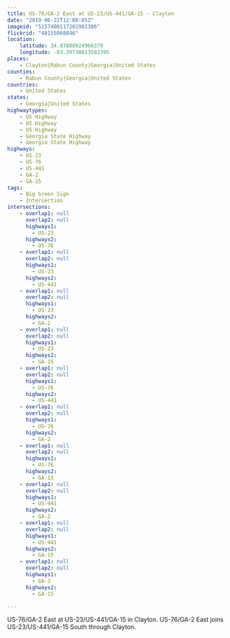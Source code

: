 ```yaml
---
title: US-76/GA-2 East at US-23/US-441/GA-15 - Clayton
date: "2019-06-22T12:08:05Z"
imageid: "5157400117281982306"
flickrid: "48155068846"
location:
    latitude: 34.87808924966379
    longitude: -83.39730813502395
places:
    - Clayton|Rabun County|Georgia|United States
counties:
    - Rabun County|Georgia|United States
countries:
    - United States
states:
    - Georgia|United States
highwaytypes:
    - US Highway
    - US Highway
    - US Highway
    - Georgia State Highway
    - Georgia State Highway
highways:
    - US-23
    - US-76
    - US-441
    - GA-2
    - GA-15
tags:
    - Big Green Sign
    - Intersection
intersections:
    - overlap1: null
      overlap2: null
      highways1:
        - US-23
      highways2:
        - US-76
    - overlap1: null
      overlap2: null
      highways1:
        - US-23
      highways2:
        - US-441
    - overlap1: null
      overlap2: null
      highways1:
        - US-23
      highways2:
        - GA-2
    - overlap1: null
      overlap2: null
      highways1:
        - US-23
      highways2:
        - GA-15
    - overlap1: null
      overlap2: null
      highways1:
        - US-76
      highways2:
        - US-441
    - overlap1: null
      overlap2: null
      highways1:
        - US-76
      highways2:
        - GA-2
    - overlap1: null
      overlap2: null
      highways1:
        - US-76
      highways2:
        - GA-15
    - overlap1: null
      overlap2: null
      highways1:
        - US-441
      highways2:
        - GA-2
    - overlap1: null
      overlap2: null
      highways1:
        - US-441
      highways2:
        - GA-15
    - overlap1: null
      overlap2: null
      highways1:
        - GA-2
      highways2:
        - GA-15

---
```

US-76/GA-2 East at US-23/US-441/GA-15 in Clayton.  US-76/GA-2 East joins US-23/US-441/GA-15 South through Clayton.